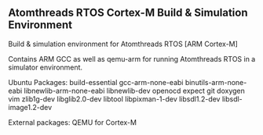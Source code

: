 Atomthreads RTOS Cortex-M Build & Simulation Environment
--------------------------------------------------------

Build & simulation environment for Atomthreads RTOS [ARM Cortex-M]

Contains ARM GCC as well as qemu-arm for running Atomthreads RTOS in a simulator environment.

Ubuntu Packages: build-essential gcc-arm-none-eabi binutils-arm-none-eabi libnewlib-arm-none-eabi libnewlib-dev openocd expect git doxygen vim zlib1g-dev libglib2.0-dev libtool libpixman-1-dev libsdl1.2-dev libsdl-image1.2-dev

External packages: QEMU for Cortex-M
